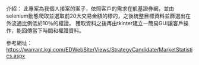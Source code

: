 介紹：
此專案為我個人接案的案子，依照客戶的需求在凱基證券網，並由selenium動態爬取並選取前20大交易金額的標的，之後統整目標資料並篩選出在外流通比例低於10％的權證。
獲取資料之後再由tkinter建立一簡易GUI讓客戶操作，能回傳當下時間和權證資料。

參考網址：https://warrant.kgi.com/EDWebSite/Views/StrategyCandidate/MarketStatistics.aspx
